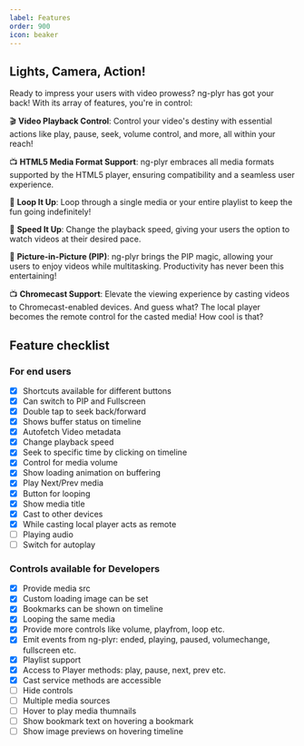 ```yaml
---
label: Features
order: 900
icon: beaker
---
```

## Lights, Camera, Action!
Ready to impress your users with video prowess? ng-plyr has got your back! With its array of features, you're in control:

🎬 **Video Playback Control**: Control your video's destiny with essential actions like play, pause, seek, volume control, and more, all within your reach!

📺 **HTML5 Media Format Support**: ng-plyr embraces all media formats supported by the HTML5 player, ensuring compatibility and a seamless user experience.

🔄 **Loop It Up**: Loop through a single media or your entire playlist to keep the fun going indefinitely!

🔢 **Speed It Up**: Change the playback speed, giving your users the option to watch videos at their desired pace.

📱 **Picture-in-Picture (PIP)**: ng-plyr brings the PIP magic, allowing your users to enjoy videos while multitasking. Productivity has never been this entertaining!

📺 **Chromecast Support**: Elevate the viewing experience by casting videos to Chromecast-enabled devices. And guess what? The local player becomes the remote control for the casted media! How cool is that?

## Feature checklist
### For end users
- [x] Shortcuts available for different buttons
- [x] Can switch to PIP and Fullscreen
- [x] Double tap to seek back/forward
- [x] Shows buffer status on timeline
- [x] Autofetch Video metadata
- [x] Change playback speed
- [x] Seek to specific time by clicking on timeline
- [x] Control for media volume
- [x] Show loading animation on buffering
- [x] Play Next/Prev media
- [x] Button for looping
- [x] Show media title
- [x] Cast to other devices
- [x] While casting local player acts as remote
- [ ] Playing audio
- [ ] Switch for autoplay

### Controls available for Developers
- [x] Provide media src
- [x] Custom loading image can be set
- [x] Bookmarks can be shown on timeline
- [x] Looping the same media
- [x] Provide more controls like volume, playfrom, loop etc.
- [x] Emit events from ng-plyr: ended, playing, paused, volumechange, fullscreen etc.
- [x] Playlist support
- [x] Access to Player methods: play, pause, next, prev etc.
- [x] Cast service methods are accessible
- [ ] Hide controls
- [ ] Multiple media sources
- [ ] Hover to play media thumnails
- [ ] Show bookmark text on hovering a bookmark
- [ ] Show image previews on hovering timeline
